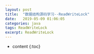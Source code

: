 ```yaml
---
layout: post
title:  "数据结构源码学习--ReadWriteLock"
date:   2019-05-09 01:06:05
categories: java
tags: ReadWriteLock
excerpt: ReadWriteLock
---
```




* content
{:toc}